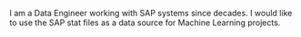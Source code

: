 I am a Data Engineer working with SAP systems since decades. I would like to use the SAP stat files as a data source for Machine Learning projects.

<!---
erbsenbrei1/erbsenbrei1 is a ✨ special ✨ repository because its `README.md` (this file) appears on your GitHub profile.
You can click the Preview link to take a look at your changes.
--->
